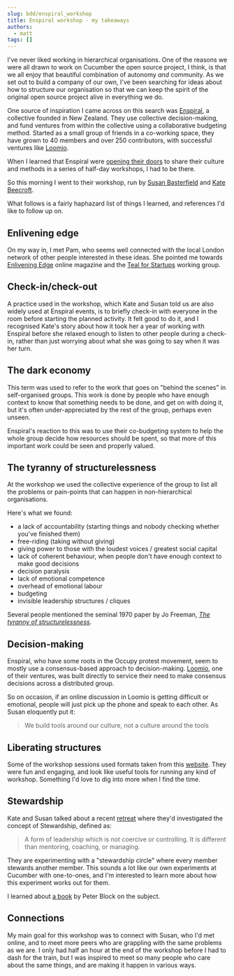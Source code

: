 ```yaml
---
slug: bdd/enspiral_workshop
title: Enspiral workshop - my takeaways
authors:
  - matt
tags: []
---
```


I've never liked working in hierarchical organisations. One of the reasons we were all drawn to work on Cucumber the open source project, I think, is that we all enjoy that beautiful combination of autonomy _and_ community. As we set out to build a company of our own, I've been searching for ideas about how to structure our organisation so that we can keep the spirit of the original open source project alive in everything we do.

One source of inspiration I came across on this search was [Enspiral](http://enspiral.com/), a collective founded in New Zealand. They use collective decision-making, and fund ventures from within the collective using a collaborative budgeting method. Started as a small group of friends in a co-working space, they have grown to 40 members and over 250 contributors, with successful ventures like [Loomio](https://www.loomio.org/).

When I learned that Enspiral were [opening their doors](http://open.enspiral.com/) to share their culture and methods in a series of half-day workshops, I had to be there.

<!-- truncate -->

So this morning I went to their workshop, run by [Susan Basterfield](https://medium.com/@opentogrow) and [Kate Beecroft](https://medium.com/@katebeecroft).

What follows is a fairly haphazard list of things I learned, and references I'd like to follow up on.

## Enlivening edge

On my way in, I met Pam, who seems well connected with the local London network of other people interested in these ideas. She pointed me towards [Enlivening Edge](http://www.enliveningedge.org/) online magazine and the [Teal for Startups](https://tealstartup.wordpress.com/) working group.

## Check-in/check-out

A practice used in the workshop, which Kate and Susan told us are also widely used at Enspiral events, is to briefly check-in with everyone in the room before starting the planned activity. It felt good to do it, and I recognised Kate's story about how it took her a year of working with Enspiral before she relaxed enough to listen to other people during a check-in, rather than just worrying about what she was going to say when it was her turn.

## The dark economy

This term was used to refer to the work that goes on "behind the scenes" in self-organised groups. This work is done by people who have enough context to know that something needs to be done, and get on with doing it, but it's often under-appreciated by the rest of the group, perhaps even unseen.

Enspiral's reaction to this was to use their co-budgeting system to help the whole group decide how resources should be spent, so that more of this important work could be seen and properly valued.

## The tyranny of structurelessness

At the workshop we used the collective experience of the group to list all the problems or pain-points that can happen in non-hierarchical organisations.

Here's what we found:

-   a lack of accountability (starting things and nobody checking whether you've finished them)
-   free-riding (taking without giving)
-   giving power to those with the loudest voices / greatest social capital
-   lack of coherent behaviour, when people don't have enough context to make good decisions
-   decision paralysis
-   lack of emotional competence
-   overhead of emotional labour
-   budgeting
-   invisible leadership structures / cliques

Several people mentioned the seminal 1970 paper by Jo Freeman, _[The tyranny of structurelessness](http://struggle.ws/pdfs/tyranny.pdf)_.

## Decision-making

Enspiral, who have some roots in the Occupy protest movement, seem to mostly use a consensus-based approach to decision-making. [Loomio](https://www.loomio.org/), one of their ventures, was built directly to service their need to make consensus decisions across a distributed group.

So on occasion, if an online discussion in Loomio is getting difficult or emotional, people will just pick up the phone and speak to each other. As Susan eloquently put it:

> We build tools around our culture, not a culture around the tools

## Liberating structures

Some of the workshop sessions used formats taken from this [website](http://www.liberatingstructures.com/). They were fun and engaging, and look like useful tools for running any kind of workshop. Something I'd love to dig into more when I find the time.

## Stewardship

Kate and Susan talked about a recent [retreat](https://medium.com/enspiral-tales/stewardship-at-enspiral-f73baabc5c32#.mjr57tmrt) where they'd investigated the concept of Stewardship, defined as:

> A form of leadership which is not coercive or controlling. It is different than mentoring, coaching, or managing.

They are experimenting with a "stewardship circle" where every member stewards another member. This sounds a lot like our own experiments at Cucumber with one-to-ones, and I'm interested to learn more about how this experiment works out for them.

I learned about [a book](https://www.amazon.com/Stewardship-Choosing-Service-Over-Interest/dp/1881052869) by Peter Block on the subject.

## Connections

My main goal for this workshop was to connect with Susan, who I'd met online, and to meet more peers who are grappling with the same problems as we are. I only had half an hour at the end of the workshop before I had to dash for the train, but I was inspired to meet so many people who care about the same things, and are making it happen in various ways.